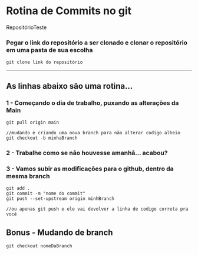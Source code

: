 # Rotina de Commits no git
RepositórioTeste


### Pegar o link do repositório a ser clonado e clonar o repositório em uma pasta de sua escolha
```
git clone link do repositório
```

<hr/>

## As linhas abaixo são uma rotina...
### 1 - Começando o dia de trabalho, puxando as alterações da Main
```
git pull origin main

//mudando e criando uma nova branch para não alterar codigo alheio
git checkout -b minhaBranch
```
### 2 - Trabalhe como se não houvesse amanhã...  acabou?

### 3 - Vamos subir as modificações para o github, dentro da mesma branch
```
git add .
git commit -m "nome do commit"
git push --set-upstream origin minhBranch

//ou apenas git push e ele vai devolver a linha de codigo correta pra você
```

## Bonus - Mudando de branch
```git checkout nomeDaBranch```
